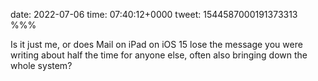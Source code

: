 date: 2022-07-06
time: 07:40:12+0000
tweet: 1544587000191373313
%%%

Is it just me, or does Mail on iPad on iOS 15 lose the message you were writing about half the time for anyone else, often also bringing down the whole system?
